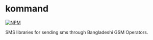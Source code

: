 kommand
=======

[![NPM](https://nodei.co/npm/node-sms.png)](https://nodei.co/npm/node-sms/)

SMS libraries for sending sms through Bangladeshi GSM Operators.
